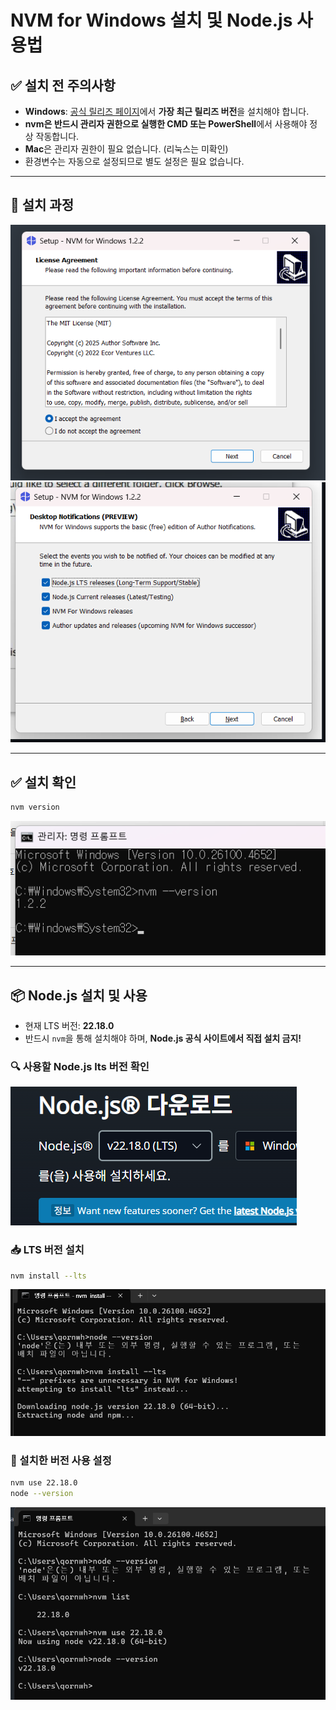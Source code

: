 # NVM for Windows 설치 및 Node.js 사용법

## ✅ 설치 전 주의사항

- **Windows**: [공식 릴리즈 페이지](https://github.com/coreybutler/nvm-windows/releases)에서 **가장 최근 릴리즈 버전**을 설치해야 합니다.
- **nvm은 반드시 관리자 권한으로 실행한 CMD 또는 PowerShell**에서 사용해야 정상 작동합니다.
- **Mac**은 관리자 권한이 필요 없습니다. (리눅스는 미확인)
- 환경변수는 자동으로 설정되므로 별도 설정은 필요 없습니다.

---

## 🔧 설치 과정

![1번](./image%20(1).png)  
![2번](./image%20(2).png)

---

## ✅ 설치 확인

```bash
nvm version
```

![3번](./image%20(3).png)

---

## 📦 Node.js 설치 및 사용

- 현재 LTS 버전: **22.18.0**
- 반드시 `nvm`을 통해 설치해야 하며, **Node.js 공식 사이트에서 직접 설치 금지!**

### 🔍 사용할 Node.js lts 버전 확인

![4번](./image%20(4).png)

### 📥 LTS 버전 설치

```bash
nvm install --lts
```

![5번](./image%20(5).png)

### 🚀 설치한 버전 사용 설정

```bash
nvm use 22.18.0
node --version
```

![6번](./image%20(6).png)
